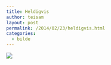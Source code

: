```yaml
---
title: Heldigvis
author: teisam
layout: post
permalink: /2014/02/23/heldigvis.html
categories:
  - bilde
---
```

<img class="iphone-image" src="/content/heldigvis.jpg" />
